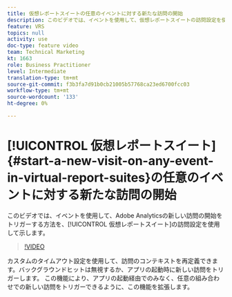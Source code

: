 ```yaml
---
title: 仮想レポートスイートの任意のイベントに対する新たな訪問の開始
description: このビデオでは、イベントを使用して、仮想レポートスイートの訪問設定を使用してAdobe Analyticsでの新しい訪問の開始をトリガーする方法を示します。
feature: VRS
topics: null
activity: use
doc-type: feature video
team: Technical Marketing
kt: 1663
role: Business Practitioner
level: Intermediate
translation-type: tm+mt
source-git-commit: f3b3fa7d91b0cb21005b57768ca23ed6700fcc03
workflow-type: tm+mt
source-wordcount: '133'
ht-degree: 0%

---
```



# [!UICONTROL 仮想レポートスイート] {#start-a-new-visit-on-any-event-in-virtual-report-suites}の任意のイベントに対する新たな訪問の開始

このビデオでは、イベントを使用して、Adobe Analyticsの新しい訪問の開始をトリガーする方法を、[!UICONTROL 仮想レポートスイート]の訪問設定を使用して示します。

>[!VIDEO](https://video.tv.adobe.com/v/23129/?quality=12)

カスタムのタイムアウト設定を使用して、訪問のコンテキストを再定義できます。バックグラウンドヒットは無視するか、アプリの起動時に新しい訪問をトリガーします。 この機能により、アプリの起動経由でのみなく、任意の組み合わせでの新しい訪問をトリガーできるように、この機能を拡張します。
